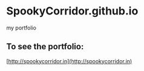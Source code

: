 # SpookyCorridor.github.io
my portfolio 

## To see the portfolio: 
[http://spookycorridor.in](http://spookycorridor.in)
